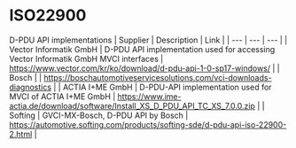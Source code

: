 # ISO22900

D-PDU API implementations
| Supplier | Description | Link |
| --- | --- | --- |
| Vector Informatik GmbH | D-PDU API implementation used for accessing Vector Informatik GmbH MVCI interfaces | https://www.vector.com/kr/ko/download/d-pdu-api-1-0-sp17-windows/ |
| Bosch | | https://boschautomotiveservicesolutions.com/vci-downloads-diagnostics |
| ACTIA I+ME GmbH | D-PDU-API implementation used for MVCI of ACTIA I+ME GmbH | https://www.ime-actia.de/download/software/Install_XS_D_PDU_API_TC_XS_7.0.0.zip |
| Softing | GVCI-MX-Bosch, D-PDU API by Bosch | https://automotive.softing.com/products/softing-sde/d-pdu-api-iso-22900-2.html |
